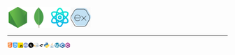 <img src="./images/node-js.png" width="48"><img src="./images/mongodb.svg" width="48"><img src="./images/science.png" width="48"><img src="./images/Express-js.png" width="48">

---

<img src="./images/html.png" width="12"><img src="./images/css-3.png" width="12"><img src="./images/js.png" width="12"><img src="./images/php.png" width="12"><img src="./images/next-js.svg" width="12"><img src="./images/mysql.png" width="12"><img src="./images/tailwind-css.svg" width="12"><img src="./images/python.png" width="12"><img src="./images/java.png" width="12"><img src="./images/wordpress.png" width="12"><img src="./images/c-.png" width="12"><img src="./images/c-sharp.png" width="12">

<!---
ankursingh0313/ankursingh0313 is a ✨ special ✨ repository because its `README.md` (this file) appears on your GitHub profile.
You can click the Preview link to take a look at your changes.
- Hi, I’m @ankursingh0313
- FullStack developer since 2018
- Technology I work on - [Node, React, MongoDb, Express]
- Technologies I know - [HTML, CSS, JavaScript, Php, Node, ReactJS, ReactNative, NextJs, MySql, MongoDb, Express, Tailwind, JQ, Wordpress, Python, Java, etc]
- 👀 I’m also interested in BlockChain
- 📫 @email - ankursingh0313@gmail.com

--->
